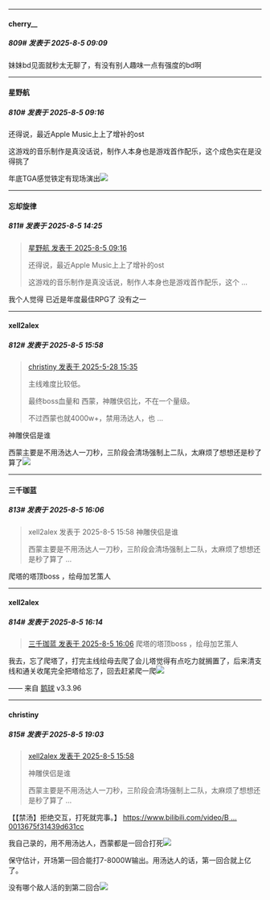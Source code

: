 ﻿
*****

####  cherry__  
##### 809#       发表于 2025-8-5 09:09

妹妹bd见面就秒太无聊了，有没有别人趣味一点有强度的bd啊


*****

####  星野航  
##### 810#       发表于 2025-8-5 09:16

还得说，最近Apple Music上上了增补的ost

这游戏的音乐制作是真没话说，制作人本身也是游戏首作配乐，这个成色实在是没得挑了

年底TGA感觉铁定有现场演出<img src="https://static.stage1st.com/image/smiley/face2017/067.png" referrerpolicy="no-referrer">


*****

####  忘却旋律  
##### 811#       发表于 2025-8-5 14:25

<blockquote><a href="httphttps://stage1st.com/2b/forum.php?mod=redirect&amp;goto=findpost&amp;pid=68217144&amp;ptid=2186945" target="_blank">星野航 发表于 2025-8-5 09:16</a>

还得说，最近Apple Music上上了增补的ost

这游戏的音乐制作是真没话说，制作人本身也是游戏首作配乐，这个 ...</blockquote>
我个人觉得 已近是年度最佳RPG了 没有之一


*****

####  xell2alex  
##### 812#       发表于 2025-8-5 15:58

<blockquote><a href="httphttps://stage1st.com/2b/forum.php?mod=redirect&amp;goto=findpost&amp;pid=67859031&amp;ptid=2186945" target="_blank">christiny 发表于 2025-5-28 15:35</a>

主线难度比较低。

最终boss血量和 西蒙，神雕侠侣比，不在一个量级。

不过西蒙也就4000w+，禁用汤达人，也 ...</blockquote>
神雕侠侣是谁

西蒙主要是不用汤达人一刀秒，三阶段会清场强制上二队，太麻烦了想想还是秒了算了<img src="https://static.stage1st.com/image/smiley/face2017/002.png" referrerpolicy="no-referrer">


*****

####  三千珈蓝  
##### 813#       发表于 2025-8-5 16:06

<blockquote>xell2alex 发表于 2025-8-5 15:58
神雕侠侣是谁

西蒙主要是不用汤达人一刀秒，三阶段会清场强制上二队，太麻烦了想想还是秒了算了 ...</blockquote>
爬塔的塔顶boss ，绘母加艺策人


*****

####  xell2alex  
##### 814#       发表于 2025-8-5 16:14

<blockquote><a href="httphttps://stage1st.com/2b/forum.php?mod=redirect&amp;goto=findpost&amp;pid=68219404&amp;ptid=2186945" target="_blank">三千珈蓝 发表于 2025-8-5 16:06</a>
爬塔的塔顶boss ，绘母加艺策人</blockquote>
我去，忘了爬塔了，打完主线绘母去爬了会儿塔觉得有点吃力就搁置了，后来清支线和通关收尾完全把塔给忘了，回去赶紧爬一爬<img src="https://static.stage1st.com/image/smiley/face2017/003.png" referrerpolicy="no-referrer">

—— 来自 [鹅球](https://www.pgyer.com/GcUxKd4w) v3.3.96


*****

####  christiny  
##### 815#       发表于 2025-8-5 19:03

<blockquote><a href="httphttps://stage1st.com/2b/forum.php?mod=redirect&amp;goto=findpost&amp;pid=68219366&amp;ptid=2186945" target="_blank">xell2alex 发表于 2025-8-5 15:58</a>

神雕侠侣是谁

西蒙主要是不用汤达人一刀秒，三阶段会清场强制上二队，太麻烦了想想还是秒了算了 ...</blockquote>
【【禁汤】拒绝交互，打死就完事。】 [https://www.bilibili.com/video/B ... 0013675f31439d631cc](https://www.bilibili.com/video/BV1NtJbzxE8h/?share_source=copy_web&amp;vd_source=8e9f2e742bfad0013675f31439d631cc)

我自己录的，用不用汤达人，西蒙都是一回合打死<img src="https://static.stage1st.com/image/smiley/face2017/068.png" referrerpolicy="no-referrer">

保守估计，开场第一回合能打7-8000W输出。用汤达人的话，第一回合就上亿了。

没有哪个敌人活的到第二回合<img src="https://static.stage1st.com/image/smiley/face2017/067.png" referrerpolicy="no-referrer">

